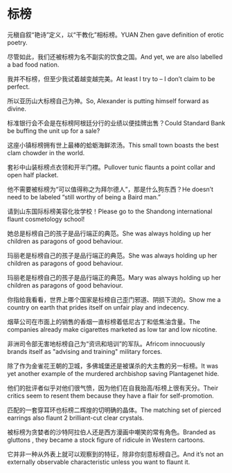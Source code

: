 # 标榜

<p><span class="chinese">元稹自叙“艳诗”定义，以“干教化”相标榜。</span><span class="english">YUAN Zhen gave definition of erotic poetry.</span></p>

<p><span class="chinese">尽管如此，我们还被标榜为名不副实的饮食之国。</span><span class="english">And yet, we are also labelled a bad food nation.</span></p>

<p><span class="chinese">我并不标榜，但至少我试着越变越完美。</span><span class="english">At least I try to – I don’t claim to be perfect.</span></p>

<p><span class="chinese">所以亚历山大标榜自己为神。</span><span class="english">So, Alexander is putting himself forward as divine.</span></p>

<p><span class="chinese">标准银行会不会是在标榜阿根廷分行的业绩以便挂牌出售？</span><span class="english">Could Standard Bank be buffing the unit up for a sale?</span></p>

<p><span class="chinese">这座小镇标榜拥有世上最棒的蛤蛎海鲜浓汤。</span><span class="english">This small town boasts the best clam chowder in the world.</span></p>

<p><span class="chinese">套衫中山装标榜点衣领和开半门襟。</span><span class="english">Pullover tunic flaunts a point collar and open half placket.</span></p>

<p><span class="chinese">他不需要被标榜为“可以值得称之为拜尔德人”，那是什么狗东西？</span><span class="english">He doesn’t need to be labeled “still worthy of being a Baird man.”</span></p>

<p><span class="chinese">请到山东国际标榜美容化妆学校！</span><span class="english">Please go to the Shandong international flaunt cosmetology school!</span></p>

<p><span class="chinese">她总是标榜自己的孩子是品行端正的典范。</span><span class="english">She was always holding up her children as paragons of good behaviour.</span></p>

<p><span class="chinese">玛丽老是标榜自己的孩子是品行端正的典范。</span><span class="english">She was always holding up her children as paragons of good behaviour.</span></p>

<p><span class="chinese">玛丽老是标榜自己的孩子是品行端正的典范。</span><span class="english">Mary was always holding up her children as paragons of good behaviour.</span></p>

<p><span class="chinese">你指给我看看，世界上哪个国家是标榜自己歪门邪道、阴损下流的。</span><span class="english">Show me a country on earth that prides itself on unfair play and indecency.</span></p>

<p><span class="chinese">烟草公司在市面上的销售的香烟一直标榜着低尼古丁和低焦油含量。</span><span class="english">The companies already make cigarettes marketed as low tar and low nicotine.</span></p>

<p><span class="chinese">非洲司令部无害地标榜自己为“资讯和培训”的军队。</span><span class="english">Africom innocuously brands itself as "advising and training" military forces.</span></p>

<p><span class="chinese">除了作为金雀花王朝的卫城，多佛城堡还是被谋杀的大主教的另一标榜。</span><span class="english">It was yet another example of the murdered archbishop saving Plantagenet hide.</span></p>

<p><span class="chinese">他们的批评者似乎对他们很气愤，因为他们在自我抬高/标榜上很有天分。</span><span class="english">Their critics seem to resent them because they have a flair for self-promotion.</span></p>

<p><span class="chinese">匹配的一套穿耳环也标榜二辉煌的切明确的晶体。</span><span class="english">The matching set of pierced earrings also flaunt 2 brilliant-cut clear crystals.</span></p>

<p><span class="chinese">被标榜为贪婪者的沙特阿拉伯人还是西方漫画中嘲笑的常有角色。</span><span class="english">Branded as gluttons , they became a stock figure of ridicule in Western cartoons.</span></p>

<p><span class="chinese">它并非一种从外表上就可以观察到的特征，除非你刻意标榜自己。</span><span class="english">And it’s not an externally observable characteristic unless you want to flaunt it.</span></p>

